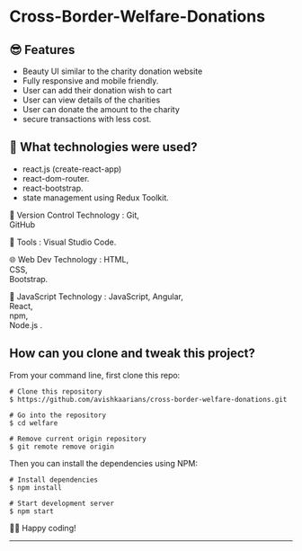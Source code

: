 # Cross-Border-Welfare-Donations

## 😎 Features

- Beauty UI similar to the charity donation website
- Fully responsive and mobile friendly.
- User can add their donation wish to cart
- User can view details of the charities
- User can donate the amount to the charity 
- secure transactions with less cost.

## 🚀 What technologies were used?

- react.js (create-react-app)
- react-dom-router.
- react-bootstrap.
- state management using Redux Toolkit.

🧰 Version Control
Technology :
	Git,	
	GitHub	
 
 🔨 Tools :
 	Visual Studio Code.
  
  🌐 Web Dev
Technology :
	HTML,	
	CSS,	
 	Bootstrap.

  📜 JavaScript
Technology :
	JavaScript,	
	Angular,	
	React,	
 	npm,	
	Node.js	.
 

## How can you clone and tweak this project?

From your command line, first clone this repo:

```
# Clone this repository
$ https://github.com/avishkaarians/cross-border-welfare-donations.git

# Go into the repository
$ cd welfare

# Remove current origin repository
$ git remote remove origin

```

Then you can install the dependencies using NPM:

```
# Install dependencies
$ npm install

# Start development server
$ npm start

```
👨‍💻 Happy coding!



---
